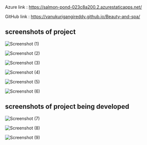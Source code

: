 Azure link : https://salmon-pond-023c8a200.2.azurestaticapps.net/

GitHub link : https://vanukurigangireddy.github.io/Beauty-and-spa/

## screenshots of project  ##
![Screenshot (1)](https://user-images.githubusercontent.com/116866711/204099943-edde587f-f2c3-4a6f-8b0d-d6bdb2dc1af0.png)

![Screenshot (2)](https://user-images.githubusercontent.com/116866711/204099947-f8e69c89-523a-4e0a-9a3b-83cf3ed8be9f.png)

![Screenshot (3)](https://user-images.githubusercontent.com/116866711/204099948-0b375029-beee-44fd-84d0-5584aa2ce475.png)

![Screenshot (4)](https://user-images.githubusercontent.com/116866711/204099950-ebc7a405-4c91-4808-87f4-53892550dfd4.png)

![Screenshot (5)](https://user-images.githubusercontent.com/116866711/204099952-ab741706-31af-412d-b1ae-5c3da1aed444.png)

![Screenshot (6)](https://user-images.githubusercontent.com/116866711/204099954-6fab1bc6-85b0-451b-973a-a35726145ef7.png)

## screenshots of project being developed ##
![Screenshot (7)](https://user-images.githubusercontent.com/116866711/204100235-a362dfb4-0f06-4f1e-b89d-29cef5ca18e4.png)

![Screenshot (8)](https://user-images.githubusercontent.com/116866711/204100243-1645d547-bf6c-4882-a95f-10d23ec1dc34.png)

![Screenshot (9)](https://user-images.githubusercontent.com/116866711/204100245-46057bc3-69b7-4cbf-9fba-89086079fbe5.png)
